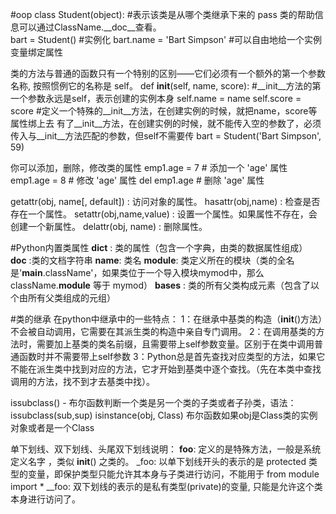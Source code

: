 
#oop
class Student(object): #表示该类是从哪个类继承下来的
    pass
类的帮助信息可以通过ClassName.__doc__查看。    
bart = Student() #实例化
bart.name = 'Bart Simpson' #可以自由地给一个实例变量绑定属性

类的方法与普通的函数只有一个特别的区别——它们必须有一个额外的第一个参数名称, 按照惯例它的名称是 self。
  def __init__(self, name, score): #__init__方法的第一个参数永远是self，表示创建的实例本身
        self.name = name
        self.score = score  #定义一个特殊的__init__方法，在创建实例的时候，就把name，score等属性绑上去
有了__init__方法，在创建实例的时候，就不能传入空的参数了，必须传入与__init__方法匹配的参数，但self不需要传
    bart = Student('Bart Simpson', 59)
    
你可以添加，删除，修改类的属性
emp1.age = 7  # 添加一个 'age' 属性
emp1.age = 8  # 修改 'age' 属性
del emp1.age  # 删除 'age' 属性    

getattr(obj, name[, default]) : 访问对象的属性。
hasattr(obj,name) : 检查是否存在一个属性。
setattr(obj,name,value) : 设置一个属性。如果属性不存在，会创建一个新属性。
delattr(obj, name) : 删除属性。

#Python内置类属性
__dict__ : 类的属性（包含一个字典，由类的数据属性组成）
__doc__ :类的文档字符串
__name__: 类名
__module__: 类定义所在的模块（类的全名是'__main__.className'，如果类位于一个导入模块mymod中，那么className.__module__ 等于 mymod）
__bases__ : 类的所有父类构成元素（包含了以个由所有父类组成的元组）

#类的继承
在python中继承中的一些特点：
1：在继承中基类的构造（__init__()方法）不会被自动调用，它需要在其派生类的构造中亲自专门调用。
2：在调用基类的方法时，需要加上基类的类名前缀，且需要带上self参数变量。区别于在类中调用普通函数时并不需要带上self参数
3：Python总是首先查找对应类型的方法，如果它不能在派生类中找到对应的方法，它才开始到基类中逐个查找。（先在本类中查找调用的方法，找不到才去基类中找）。

issubclass() - 布尔函数判断一个类是另一个类的子类或者子孙类，语法：issubclass(sub,sup)
isinstance(obj, Class) 布尔函数如果obj是Class类的实例对象或者是一个Class

单下划线、双下划线、头尾双下划线说明：
__foo__: 定义的是特殊方法，一般是系统定义名字 ，类似 __init__() 之类的。
_foo: 以单下划线开头的表示的是 protected 类型的变量，即保护类型只能允许其本身与子类进行访问，不能用于 from module import *
__foo: 双下划线的表示的是私有类型(private)的变量, 只能是允许这个类本身进行访问了。
    
    
